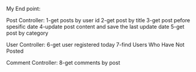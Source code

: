 My End point:

Post Controller:
1-get posts by user id
2-get post by title
3-get post pefore spesific date
4-update post content and save the last update date
5-get post by category

User Controller:
6-get user registered today
7-find Users Who Have Not Posted

Comment Controller:
8-get comments by post
